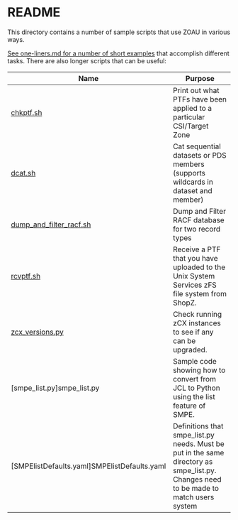 # README

This directory contains a number of sample scripts that use ZOAU in various ways.

[See one-liners.md for a number of short examples](one-liners.md) that accomplish different tasks.
There are also longer scripts that can be useful:

|Name|Purpose|
|----|-------|
|[chkptf.sh](chkptf.sh)|Print out what PTFs have been applied to a particular CSI/Target Zone|
|[dcat.sh](dcat.sh)|Cat sequential datasets or PDS members (supports wildcards in dataset and member)|
|[dump_and_filter_racf.sh](dump_and_filter_racf.sh)|Dump and Filter RACF database for two record types|
|[rcvptf.sh](rcvptf.sh)|Receive a PTF that you have uploaded to the Unix System Services zFS file system from ShopZ.|
|[zcx_versions.py](zcx_versions.py)|Check running zCX instances to see if any can be upgraded.|
|[smpe_list.py]smpe_list.py|Sample code showing how to convert from JCL to Python using the list feature of SMPE.|
|[SMPElistDefaults.yaml]SMPElistDefaults.yaml|Definitions that smpe_list.py needs. Must be put in the same directory as smpe_list.py. Changes need to be made to match users system|
